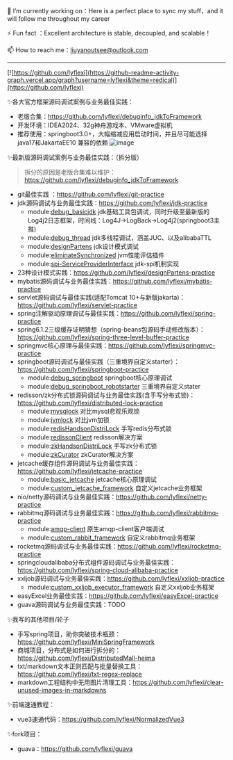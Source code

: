🔭 I’m currently working on：Here is a perfect place to sync my stuff，and it will follow me throughout my career

⚡ Fun fact ：Excellent architecture is stable, decoupled, and scalable！

📫 How to reach me：liuyanoutsee@outlook.com

---
[![https://github.com/lyflexi](https://github-readme-activity-graph.vercel.app/graph?username=lyflexi&theme=redical)](https://github.com/lyflexi)



<!--
**lyflexi/lyflexi** is a ✨ _special_ ✨ repository because its `README.md` (this file) appears on your GitHub profile.

Here are some ideas to get you started:

- 🔭 I’m currently working on ...
- 🌱 I’m currently learning ...
- 👯 I’m looking to collaborate on ...
- 🤔 I’m looking for help with ...
- 💬 Ask me about ...
- 📫 How to reach me: ...
- 😄 Pronouns: ...
- ⚡ Fun fact: ...
-->
✨各大官方框架源码调试案例与业务最佳实践：
- 老版合集：https://github.com/lyflexi/debuginfo_jdkToFramework
- 开发环境：IDEA2024、32g神舟游戏本、VMware虚拟机
- 推荐使用：springboot3.0+，大幅缩减应用启动时间，并且尽可能选择 java17和JakartaEE10 兼容的依赖
![image](https://github.com/user-attachments/assets/2184517f-d6ee-4885-8898-33ede83fa17d)

✨最新版源码调试案例与业务最佳实践：（拆分版）
> 拆分的原因是老版合集难以维护：https://github.com/lyflexi/debuginfo_jdkToFramework
- git最佳实践 ：https://github.com/lyflexi/git-practice
- jdk源码调试与业务最佳实践：https://github.com/lyflexi/jdk-practice
  - module:[debug_basicjdk](https://github.com/lyflexi/jdk-practice/tree/main/debug_basicjdk) jdk基础工具包调试，同时升级至最新版的Log4j2日志框架，时间线：Log4J->LogBack->Log4j2(springboot3主推)
  - module:[debug_thread](https://github.com/lyflexi/jdk-practice/tree/main/debug_thread) jdk多线程调试，涵盖JUC、以及alibabaTTL
  - module:[designPartens](https://github.com/lyflexi/jdk-practice/tree/main/designPartens) jdk设计模式调试
  - module:[eliminateSynchronized](https://github.com/lyflexi/jdk-practice/tree/main/eliminateSynchronized) jvm性能评估插件
  - module:[spi-ServiceProviderInterface](https://github.com/lyflexi/jdk-practice/tree/main/spi-ServiceProviderInterface) jdk-spi机制实现
- 23种设计模式实践：https://github.com/lyflexi/designPartens-practice
- mybatis源码调试与业务最佳实践：https://github.com/lyflexi/mybatis-practice
- servlet源码调试与最佳实践(适配Tomcat 10+与新版jakarta)：https://github.com/lyflexi/servlet-practice
- spring注解驱动原理调试与最佳实践：https://github.com/lyflexi/spring-practice
- spring6.1.2三级缓存证明猜想（spring-beans包源码手动修改版本）：https://github.com/lyflexi/spring-three-level-buffer-practice
- springmvc核心原理与最佳实践：https://github.com/lyflexi/springmvc-practice
- springboot源码调试与最佳实践（三重境界自定义starter）：https://github.com/lyflexi/springboot-practice
  - module:[debug_springboot](https://github.com/lyflexi/springboot-practice/tree/main/debug_springboot) springboot核心原理调试
  - module:[debug_springboot_robotstarter](https://github.com/lyflexi/springboot-practice/tree/main/debug_springboot_robotstarter) 三重境界自定义stater
- redisson/zk分布式锁源码调试与业务最佳实践(含手写分布式锁)：https://github.com/lyflexi/distributed-lock-practice
  - module:[mysqlock](https://github.com/lyflexi/distributed-lock-practice/tree/main/mysqlock) 对比mysql悲观乐观锁
  - module:[jvmlock](https://github.com/lyflexi/distributed-lock-practice/tree/main/jvmlock) 对比jvm加锁
  - module:[redisHandsonDistriLock](https://github.com/lyflexi/distributed-lock-practice/tree/main/redisHandsonDistriLock) 手写redis分布式锁
  - module:[redissonClient](https://github.com/lyflexi/distributed-lock-practice/tree/main/redissonClient) redisson解决方案
  - module:[zkHandsonDistriLock](https://github.com/lyflexi/distributed-lock-practice/tree/main/zkHandsonDistriLock) 手写zk分布式锁
  - module:[zkCurator](https://github.com/lyflexi/distributed-lock-practice/tree/main/zkCurator) zkCurator解决方案
- jetcache缓存组件源码调试与业务最佳实践：https://github.com/lyflexi/jetcache-practice
  - module:[basic_jetcache](https://github.com/lyflexi/jetcache-practice/tree/main/basic_jetcache) jetcache核心原理调试
  - module:[custom_jetcache_framework](https://github.com/lyflexi/jetcache-practice/tree/main/custom_jetcache_framework) 自定义jetcache业务框架
- nio/netty源码调试与业务最佳实践：https://github.com/lyflexi/netty-practice
- rabbitmq源码调试与业务最佳实践：https://github.com/lyflexi/rabbitmq-practice
  - module:[amqp-client](https://github.com/lyflexi/rabbitmq-practice/tree/main/amqp-client) 原生amqp-client客户端调试
  - module:[custom_rabbit_framework](https://github.com/lyflexi/rabbitmq-practice/tree/main/custom_rabbit_framework) 自定义rabbitmq业务框架
- rocketmq源码调试与业务最佳实践：https://github.com/lyflexi/rocketmq-practice
- springcloudalibaba分布式组件源码调试与业务最佳实践：https://github.com/lyflexi/spring-cloud-alibaba-practice
- xxljob源码调试与业务最佳实践：https://github.com/lyflexi/xxljob-practice
  - module:[custom_xxljob_executor_framework](https://github.com/lyflexi/xxljob-practice/tree/main/custom_xxljob_executor_framework) 自定义xxljob业务框架
- easyExcel业务最佳实践：https://github.com/lyflexi/easyExcel-practice
- guava源码调试与业务最佳实践：TODO

✨我写的其他项目/轮子
- 手写spring项目，助你突破技术瓶颈：https://github.com/lyflexi/MiniSpringFramework
- 商城项目，分布式是如何进行拆分的：https://github.com/lyflexi/DistributedMall-heima
- txt/markdown文本正则匹配与批量替换工具：https://github.com/lyflexi/txt-regex-replace
- markdown工程结构中无用图片清理工具：https://github.com/lyflexi/clear-unused-images-in-markdowns

✨前端速通教程：
- vue3速通代码：https://github.com/lyflexi/NormalizedVue3

✨fork项目：
- guava：https://github.com/lyflexi/guava
